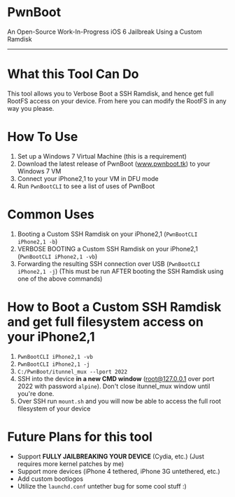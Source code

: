 # PwnBoot
An Open-Source Work-In-Progress iOS 6 Jailbreak Using a Custom Ramdisk

***

# What this Tool Can Do

This tool allows you to Verbose Boot a SSH Ramdisk, and hence get full RootFS access on your device. From here you can modify the RootFS in any way you please.



# How To Use

1. Set up a Windows 7 Virtual Machine (this is a requirement)
2. Download the latest release of PwnBoot (www.pwnboot.tk) to your Windows 7 VM
3. Connect your iPhone2,1 to your VM in DFU mode
4. Run `PwnBootCLI` to see a list of uses of PwnBoot

# Common Uses

1. Booting a Custom SSH Ramdisk on your iPhone2,1 (`PwnBootCLI iPhone2,1 -b`)
2. VERBOSE BOOTING a Custom SSH Ramdisk on your iPhone2,1 (`PwnBootCLI iPhone2,1 -vb`)
3. Forwarding the resulting SSH connection over USB (`PwnBootCLI iPhone2,1 -j`) (This must be run AFTER booting the SSH Ramdisk using one of the above commands)

# How to Boot a Custom SSH Ramdisk and get full filesystem access on your iPhone2,1

1. `PwnBootCLI iPhone2,1 -vb`
2. `PwnBootCLI iPhone2,1 -j`
3. `C:/PwnBoot/itunnel_mux --lport 2022`
4. SSH into the device **in a new CMD window** (root@127.0.0.1 over port 2022 with password `alpine`). Don't close itunnel_mux window until you're done.
5. Over SSH run `mount.sh` and you will now be able to access the full root filesystem of your device

# Future Plans for this tool

- Support **FULLY JAILBREAKING YOUR DEVICE** (Cydia, etc.) (Just requires more kernel patches by me)
- Support more devices (iPhone 4 tethered, iPhone 3G untethered, etc.)
- Add custom bootlogos
- Utilize the `launchd.conf` untether bug for some cool stuff :)
